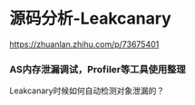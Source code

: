 # 源码分析-Leakcanary

https://zhuanlan.zhihu.com/p/73675401

### AS内存泄漏调试，Profiler等工具使用整理

Leakcanary时候如何自动检测对象泄漏的？